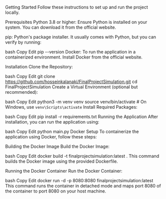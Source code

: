 Getting Started
Follow these instructions to set up and run the project locally.

Prerequisites
Python 3.8 or higher: Ensure Python is installed on your system. You can download it from the official website.

pip: Python's package installer. It usually comes with Python, but you can verify by running:

bash
Copy
Edit
pip --version
Docker: To run the application in a containerized environment. Install Docker from the official website.

Installation
Clone the Repository:

bash
Copy
Edit
git clone https://github.com/hosseinkalanaki/FinalProjectSimulation.git
cd FinalProjectSimulation
Create a Virtual Environment (optional but recommended):

bash
Copy
Edit
python3 -m venv venv
source venv/bin/activate  # On Windows, use `venv\Scripts\activate`
Install Required Packages:

bash
Copy
Edit
pip install -r requirements.txt
Running the Application
After installation, you can run the application using:

bash
Copy
Edit
python main.py
Docker Setup
To containerize the application using Docker, follow these steps:

Building the Docker Image
Build the Docker Image:

bash
Copy
Edit
docker build -t finalprojectsimulation:latest .
This command builds the Docker image using the provided Dockerfile.

Running the Docker Container
Run the Docker Container:

bash
Copy
Edit
docker run -d -p 8080:8080 finalprojectsimulation:latest
This command runs the container in detached mode and maps port 8080 of the container to port 8080 on your host machine.